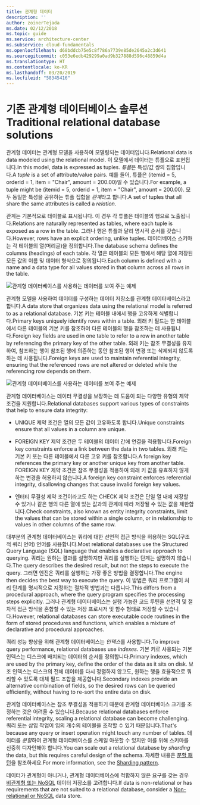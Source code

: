 ```yaml
---
title: 관계형 데이터
description: ''
author: zoinerTejada
ms.date: 02/12/2018
ms.topic: guide
ms.service: architecture-center
ms.subservice: cloud-fundamentals
ms.openlocfilehash: d68bddcb75e5c8f786a7739e85de2645a2c3d641
ms.sourcegitcommit: c053e6edb429299a0ad9b327888d596c48859d4a
ms.translationtype: HT
ms.contentlocale: ko-KR
ms.lasthandoff: 03/20/2019
ms.locfileid: "58345416"
---
```

# <a name="traditional-relational-database-solutions"></a><span data-ttu-id="b7016-102">기존 관계형 데이터베이스 솔루션</span><span class="sxs-lookup"><span data-stu-id="b7016-102">Traditional relational database solutions</span></span>

<span data-ttu-id="b7016-103">관계형 데이터는 관계형 모델을 사용하여 모델링되는 데이터입니다.</span><span class="sxs-lookup"><span data-stu-id="b7016-103">Relational data is data modeled using the relational model.</span></span> <span data-ttu-id="b7016-104">이 모델에서 데이터는 튜플으로 표현됩니다.</span><span class="sxs-lookup"><span data-stu-id="b7016-104">In this model, data is expressed as tuples.</span></span> <span data-ttu-id="b7016-105">*튜플*은 특성/값 쌍의 집합입니다.</span><span class="sxs-lookup"><span data-stu-id="b7016-105">A *tuple* is a set of attribute/value pairs.</span></span> <span data-ttu-id="b7016-106">예를 들어, 튜플은 (itemid = 5, orderid = 1, item = "Chair", amount = 200.00)일 수 있습니다.</span><span class="sxs-lookup"><span data-stu-id="b7016-106">For example, a tuple might be (itemid = 5, orderid = 1, item = "Chair", amount = 200.00).</span></span> <span data-ttu-id="b7016-107">모두 동일한 특성을 공유하는 튜플 집합을 *관계*라고 합니다.</span><span class="sxs-lookup"><span data-stu-id="b7016-107">A set of tuples that all share the same attributes is called a *relation*.</span></span>

<span data-ttu-id="b7016-108">관계는 기본적으로 테이블로 표시됩니다. 이 경우 각 튜플은 테이블의 행으로 노출됩니다.</span><span class="sxs-lookup"><span data-stu-id="b7016-108">Relations are naturally represented as tables, where each tuple is exposed as a row in the table.</span></span> <span data-ttu-id="b7016-109">그러나 행은 튜플과 달리 명시적 순서를 갖습니다.</span><span class="sxs-lookup"><span data-stu-id="b7016-109">However, rows have an explicit ordering, unlike tuples.</span></span> <span data-ttu-id="b7016-110">데이터베이스 스키마는 각 테이블의 열(머리글)을 정의합니다.</span><span class="sxs-lookup"><span data-stu-id="b7016-110">The database schema defines the columns (headings) of each table.</span></span> <span data-ttu-id="b7016-111">각 열은 테이블의 모든 행에서 해당 열에 저장된 모든 값의 이름 및 데이터 형식으로 정의됩니다.</span><span class="sxs-lookup"><span data-stu-id="b7016-111">Each column is defined with a name and a data type for all values stored in that column across all rows in the table.</span></span>

![관계형 데이터베이스를 사용하는 데이터를 보여 주는 예제](../images/example-relational.png)

<span data-ttu-id="b7016-113">관계형 모델을 사용하여 데이터를 구성하는 데이터 저장소를 관계형 데이터베이스라고 합니다.</span><span class="sxs-lookup"><span data-stu-id="b7016-113">A data store that organizes data using the relational model is referred to as a relational database.</span></span> <span data-ttu-id="b7016-114">기본 키는 테이블 내에서 행을 고유하게 식별합니다.</span><span class="sxs-lookup"><span data-stu-id="b7016-114">Primary keys uniquely identify rows within a table.</span></span> <span data-ttu-id="b7016-115">외래 키 필드는 한 테이블에서 다른 테이블의 기본 키를 참조하여 다른 테이블의 행을 참조하는 데 사용됩니다.</span><span class="sxs-lookup"><span data-stu-id="b7016-115">Foreign key fields are used in one table to refer to a row in another table by referencing the primary key of the other table.</span></span> <span data-ttu-id="b7016-116">외래 키는 참조 무결성을 유지하여, 참조하는 행이 참조된 행에 의존하는 동안 참조된 행이 변경 또는 삭제되지 않도록 하는 데 사용됩니다.</span><span class="sxs-lookup"><span data-stu-id="b7016-116">Foreign keys are used to maintain referential integrity, ensuring that the referenced rows are not altered or deleted while the referencing row depends on them.</span></span>

![관계형 데이터베이스를 사용하는 데이터를 보여 주는 예제](../images/example-relational2.png)

<span data-ttu-id="b7016-118">관계형 데이터베이스는 데이터 무결성을 보장하는 데 도움이 되는 다양한 유형의 제약 조건을 지원합니다.</span><span class="sxs-lookup"><span data-stu-id="b7016-118">Relational databases support various types of constraints that help to ensure data integrity:</span></span>

- <span data-ttu-id="b7016-119">UNIQUE 제약 조건은 열의 모든 값이 고유하도록 합니다.</span><span class="sxs-lookup"><span data-stu-id="b7016-119">Unique constraints ensure that all values in a column are unique.</span></span>

- <span data-ttu-id="b7016-120">FOREIGN KEY 제약 조건은 두 테이블의 데이터 간에 연결을 적용합니다.</span><span class="sxs-lookup"><span data-stu-id="b7016-120">Foreign key constraints enforce a link between the data in two tables.</span></span> <span data-ttu-id="b7016-121">외래 키는 기본 키 또는 다른 테이블에서 다른 고유 키를 참조합니다.</span><span class="sxs-lookup"><span data-stu-id="b7016-121">A foreign key references the primary key or another unique key from another table.</span></span> <span data-ttu-id="b7016-122">FOREIGN KEY 제약 조건은 참조 무결성을 적용하여 외래 키 값을 유효하지 않게 하는 변경을 허용하지 않습니다.</span><span class="sxs-lookup"><span data-stu-id="b7016-122">A foreign key constraint enforces referential integrity, disallowing changes that cause invalid foreign key values.</span></span>

- <span data-ttu-id="b7016-123">엔터티 무결성 제약 조건이라고도 하는 CHECK 제약 조건은 단일 열 내에 저장할 수 있거나 같은 행의 다른 열에 있는 값과의 관계에 따라 저장될 수 있는 값을 제한합니다.</span><span class="sxs-lookup"><span data-stu-id="b7016-123">Check constraints, also known as entity integrity constraints, limit the values that can be stored within a single column, or in relationship to values in other columns of the same row.</span></span>

<span data-ttu-id="b7016-124">대부분의 관계형 데이터베이스는 쿼리에 대한 선언적 접근 방식을 허용하는 SQL(구조적 쿼리 언어) 언어를 사용합니다.</span><span class="sxs-lookup"><span data-stu-id="b7016-124">Most relational databases use the Structured Query Language (SQL) language that enables a declarative approach to querying.</span></span> <span data-ttu-id="b7016-125">쿼리는 원하는 결과를 설명하지만 쿼리를 실행하는 단계는 설명하지 않습니다.</span><span class="sxs-lookup"><span data-stu-id="b7016-125">The query describes the desired result, but not the steps to execute the query.</span></span> <span data-ttu-id="b7016-126">그러면 엔진은 쿼리를 실행하는 가장 좋은 방법을 결정합니다.</span><span class="sxs-lookup"><span data-stu-id="b7016-126">The engine then decides the best way to execute the query.</span></span> <span data-ttu-id="b7016-127">이 방법은 쿼리 프로그램이 처리 단계를 명시적으로 지정하는 절차적 방법과는 다릅니다.</span><span class="sxs-lookup"><span data-stu-id="b7016-127">This differs from a procedural approach, where the query program specifies the processing steps explicitly.</span></span> <span data-ttu-id="b7016-128">그러나 관계형 데이터베이스는 실행 가능한 코드 루틴을 선언적 및 절차적 접근 방식을 혼합할 수 있는 저장 프로시저 및 함수 형태로 저장할 수 있습니다.</span><span class="sxs-lookup"><span data-stu-id="b7016-128">However, relational databases can store executable code routines in the form of stored procedures and functions, which enables a mixture of declarative and procedural approaches.</span></span>

<span data-ttu-id="b7016-129">쿼리 성능 향상을 위해 관계형 데이터베이스는 *인덱스*를 사용합니다.</span><span class="sxs-lookup"><span data-stu-id="b7016-129">To improve query performance, relational databases use *indexes*.</span></span> <span data-ttu-id="b7016-130">기본 키로 사용되는 기본 인덱스는 디스크에 배치되는 데이터의 순서를 정의합니다.</span><span class="sxs-lookup"><span data-stu-id="b7016-130">Primary indexes, which are used by the primary key, define the order of the data as it sits on disk.</span></span> <span data-ttu-id="b7016-131">보조 인덱스는 디스크의 전체 데이터를 다시 정렬하지 않고도, 원하는 행을 효율적으로 쿼리할 수 있도록 대체 필드 조합을 제공합니다.</span><span class="sxs-lookup"><span data-stu-id="b7016-131">Secondary indexes provide an alternative combination of fields, so the desired rows can be queried efficiently, without having to re-sort the entire data on disk.</span></span>

<span data-ttu-id="b7016-132">관계형 데이터베이스는 참조 무결성을 적용하기 때문에 관계형 데이터베이스 크기를 조정하는 것은 어려울 수 있습니다.</span><span class="sxs-lookup"><span data-stu-id="b7016-132">Because relational databases enforce referential integrity, scaling a relational database can become challenging.</span></span> <span data-ttu-id="b7016-133">쿼리 또는 삽입 작업이 임의 개수의 테이블을 조작할 수 있기 때문입니다.</span><span class="sxs-lookup"><span data-stu-id="b7016-133">That's because any query or insert operation might touch any number of tables.</span></span> <span data-ttu-id="b7016-134">데이터를 *분할*하여 관계형 데이터베이스를 스케일 아웃할 수 있지만 이를 위해 스키마를 신중히 디자인해야 합니다.</span><span class="sxs-lookup"><span data-stu-id="b7016-134">You can scale out a relational database by *sharding* the data, but this requires careful design of the schema.</span></span> <span data-ttu-id="b7016-135">자세한 내용은 [분할 패턴](../../patterns/sharding.md)을 참조하세요.</span><span class="sxs-lookup"><span data-stu-id="b7016-135">For more information, see the [Sharding pattern](../../patterns/sharding.md).</span></span>

<span data-ttu-id="b7016-136">데이터가 관계형이 아니거나, 관계형 데이터베이스에 적합하지 않은 요구를 갖는 경우 [비관계형 또는 NoSQL](../big-data/non-relational-data.md) 데이터 저장소를 고려합니다.</span><span class="sxs-lookup"><span data-stu-id="b7016-136">If data is non-relational or has requirements that are not suited to a relational database, consider a [Non-relational or NoSQL](../big-data/non-relational-data.md) data store.</span></span>

